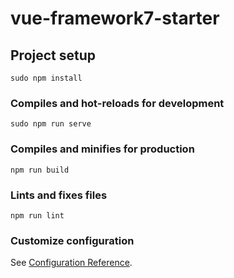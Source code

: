 # vue-framework7-starter

## Project setup
```
sudo npm install
```

### Compiles and hot-reloads for development
```
sudo npm run serve
```

### Compiles and minifies for production
```
npm run build
```

### Lints and fixes files
```
npm run lint
```

### Customize configuration
See [Configuration Reference](https://cli.vuejs.org/config/).
